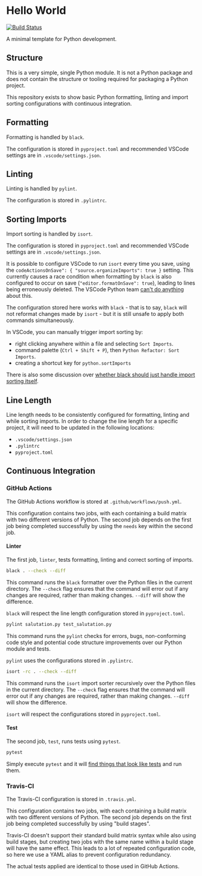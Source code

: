 # Hello World

[![Build Status](https://github.com/linz/python-hello-world/workflows/Build/badge.svg)](https://github.com/linz/python-hello-world/actions)

A minimal template for Python development.

## Structure

This is a very simple, single Python module. It is not a Python package and does not contain the structure or tooling required for packaging a Python project.

This repository exists to show basic Python formatting, linting and import sorting configurations with continuous integration.

## Formatting

Formatting is handled by `black`.

The configuration is stored in `pyproject.toml` and recommended VSCode settings are in `.vscode/settings.json`.

## Linting

Linting is handled by `pylint`.

The configuration is stored in `.pylintrc`.

## Sorting Imports

Import sorting is handled by `isort`.

The configuration is stored in `pyproject.toml` and recommended VSCode settings are in `.vscode/settings.json`.

It is possible to configure VSCode to run `isort` every time you save, using the `codeActionsOnSave": { "source.organizeImports": true }` setting. This currently causes a race condition when formatting by `black` is also configured to occur on save (`"editor.formatOnSave": true`), leading to lines being erroneously deleted. The VSCode Python team [can't do anything](https://github.com/Microsoft/vscode-python/issues/2301) about this.

The configuration stored here works with `black` - that is to say, `black` will not reformat changes made by `isort` - but it is still unsafe to apply both commands simultaneously.

In VSCode, you can manually trigger import sorting by:

* right clicking anywhere within a file and selecting `Sort Imports`.
* command palette (`Ctrl + Shift + P`), then `Python Refactor: Sort Imports`.
* creating a shortcut key for `python.sortImports`

There is also some discussion over [whether black should just handle import sorting itself](https://github.com/psf/black/issues/333).

## Line Length

Line length needs to be consistently configured for formatting, linting and while sorting imports. In order to change the line length for a specific project, it will need to be updated in the following locations:

* `.vscode/settings.json`
* `.pylintrc`
* `pyproject.toml`

## Continuous Integration

### GitHub Actions

The GitHub Actions workflow is stored at `.github/workflows/push.yml`.

This configuration contains two jobs, with each containing a build matrix with two different versions of Python. The second job depends on the first job being completed successfully by using the `needs` key within the second job.

#### Linter

The first job, `linter`, tests formatting, linting and correct sorting of imports.

```bash
black . --check --diff
```

This command runs the `black` formatter over the Python files in the current directory. The `--check` flag ensures that the command will error out if any changes are required, rather than making changes. `--diff` will show the difference.

`black` will respect the line length configuration stored in `pyproject.toml`.

```bash
pylint salutation.py test_salutation.py
```

This command runs the `pylint` checks for errors, bugs, non-conforming code style and potential code structure improvements over our Python module and tests.

`pylint` uses the configurations stored in `.pylintrc`.

```bash
isort -rc . --check --diff
```

This command runs the `isort` import sorter recursively over the Python files in the current directory. The `--check` flag ensures that the command will error out if any changes are required, rather than making changes. `--diff` will show the difference.

`isort` will respect the configurations stored in `pyproject.toml`.

#### Test

The second job, `test`, runs tests using `pytest`.

```bash
pytest
```

Simply execute `pytest` and it will [find things that look like tests](http://doc.pytest.org/en/latest/goodpractices.html#conventions-for-python-test-discovery) and run them.

### Travis-CI

The Travis-CI configuration is stored in `.travis.yml`.

This configuration contains two jobs, with each containing a build matrix with two different versions of Python. The second job depends on the first job being completed successfully by using "build stages".

Travis-CI doesn't support their standard build matrix syntax while also using build stages, but creating two jobs with the same name within a build stage will have the same effect. This leads to a lot of repeated configuration code, so here we use a YAML alias to prevent configuration redundancy.

The actual tests applied are identical to those used in GitHub Actions.
